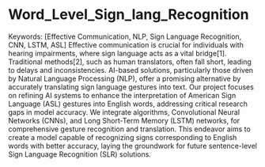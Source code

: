 # Word_Level_Sign_lang_Recognition
Keywords: [Effective Communication, NLP, Sign Language Recognition, CNN, LSTM, ASL]
Effective communication is crucial for individuals with hearing impairments, where sign language acts as a vital bridge[1]. Traditional methods[2], such as human translators, often fall short, leading to delays and inconsistencies. AI-based solutions, particularly those driven by Natural Language Processing (NLP), offer a promising alternative by accurately translating sign language gestures into text. Our project focuses on refining AI systems to enhance the interpretation of American Sign Language (ASL) gestures into English words, addressing critical research gaps in model accuracy. We integrate algorithms, Convolutional Neural Networks (CNNs), and Long Short-Term Memory (LSTM) networks, for comprehensive gesture recognition and translation. This endeavor aims to create a model capable of recognizing signs corresponding to English words with better accuracy, laying the groundwork for future sentence-level Sign Language Recognition (SLR) solutions. 
